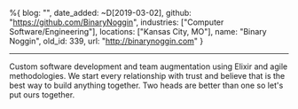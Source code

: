 %{
  blog: "",
  date_added: ~D[2019-03-02],
  github: "https://github.com/BinaryNoggin",
  industries: ["Computer Software/Engineering"],
  locations: ["Kansas City, MO"],
  name: "Binary Noggin",
  old_id: 339,
  url: "http://binarynoggin.com"
}

---

Custom software development and team augmentation using Elixir and agile methodologies. We start every relationship with trust and believe that is the best way to build anything together. Two heads are better than one so let's put ours together.
